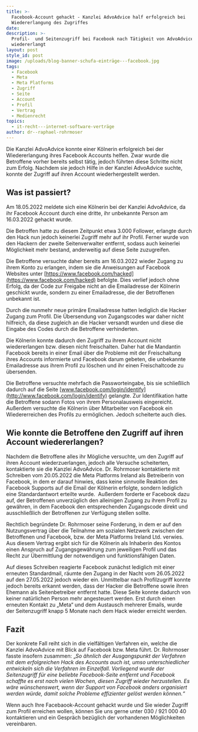 ```yaml
---
title: >-
  Facebook-Account gehackt - Kanzlei AdvoAdvice half erfolgreich bei
  Wiedererlangung des Zugriffes
date:
description: >-
  Profil-  und Seitenzugriff bei Facebook nach Tätigkeit von AdvoAdvice
  wiedererlangt
layout: post
style_id: post
image: /uploads/blog-banner-schufa-einträge---facebook.jpg
tags:
  - Facebook
  - Meta
  - Meta Platforms
  - Zugriff
  - Seite
  - Account
  - Profil
  - Vertrag
  - Medienrecht
topics:
  - it-recht---internet-software-verträge
author: dr--raphael-rohrmoser
---
```

Die Kanzlei AdvoAdvice konnte einer Kölnerin erfolgreich bei der Wiedererlangung ihres Facebook Accounts helfen. Zwar wurde die Betroffene vorher bereits selbst tätig, jedoch führten diese Schritte nicht zum Erfolg. Nachdem sie jedoch Hilfe in der Kanzlei AdvoAdvice suchte, konnte der Zugriff auf ihren Account wiederhergestellt werden.

## Was ist passiert?

Am 18.05.2022 meldete sich eine Kölnerin bei der Kanzlei AdvoAdvice, da ihr Facebook Account durch eine dritte, ihr unbekannte Person am 16.03.2022 gehackt wurde.

Die Betroffen hatte zu diesem Zeitpunkt etwa 3.000 Follower, erlangte durch den Hack nun jedoch keinerlei Zugriff mehr auf ihr Profil. Ferner wurde von den Hackern der zweite Seitenverwalter entfernt, sodass auch keinerlei Möglichkeit mehr bestand, anderweitig auf diese Seite zuzugreifen.

Die Betroffene versuchte daher bereits am 16.03.2022 wieder Zugang zu ihrem Konto zu erlangen, indem sie die Anweisungen auf Facebook Websites unter [https://www.facebook.com/hacked](https://www.facebook.com/hacked) befolgte. Dies verlief jedoch ohne Erfolg, da der Code zur Freigabe nicht an die Emailadresse der Kölnerin geschickt wurde, sondern zu einer Emailadresse, die der Betroffenen unbekannt ist.

Durch die nunmehr neue primäre Emailadresse hatten lediglich die Hacker Zugang zum Profil. Die Übersendung von Zugangscodes war daher nicht hilfreich, da diese zugleich an die Hacker versandt wurden und diese die Eingabe des Codes durch die Betroffene verhinderten.

Die Kölnerin konnte dadurch den Zugriff zu ihrem Account nicht wiedererlangen bzw. diesen nicht freischalten. Daher hat die Mandantin Facebook bereits in einer Email über die Probleme mit der Freischaltung ihres Accounts informierte und Facebook darum gebeten, die unbekannte Emailadresse aus ihrem Profil zu löschen und ihr einen Freischaltcode zu übersenden.

Die Betroffene versuchte mehrfach die Passworteingabe, bis sie schlie&szlig;lich dadurch auf die Seite [www.facebook.com/login/identify](http://www.facebook.com/login/identify) gelangte. Zur Identifikation hatte die Betroffene sodann Fotos von ihrem Personalausweis eingereicht. Au&szlig;erdem versuchte die Kölnerin über Mitarbeiter von Facebook ein Wiedererreichen des Profils zu ermöglichen. Jedoch scheiterte auch dies.

## Wie konnte die Betroffene den Zugriff auf ihren Account wiedererlangen?

Nachdem die Betroffene alles ihr Mögliche versuchte, um den Zugriff auf ihren Account wiederzuerlangen, jedoch alle Versuche scheiterten, kontaktierte sie die Kanzlei AdvoAdvice. Dr. Rohrmoser kontaktierte mit Schreiben vom 20.05.2022 die Meta Platforms Ireland als Betreiberin von Facebook, in dem er darauf hinwies, dass keine sinnvolle Reaktion des Facebook Supports auf die Email der Kölnerin erfolgte, sondern lediglich eine Standardantwort erteilte wurde. &nbsp;Au&szlig;erdem forderte er Facebook dazu auf, der Betroffenen unverzüglich den alleinigen Zugang zu ihrem Profil zu gewähren, in dem Facebook den entsprechenden Zugangscode direkt und ausschlie&szlig;lich der Betroffenen zur Verfügung stellen sollte.

Rechtlich begründete Dr. Rohrmoser seine Forderung, in dem er auf den Nutzungsvertrag über die Teilnahme am sozialen Netzwerk zwischen der Betroffenen und Facebook, bzw. der Meta Platforms Ireland Ltd. verwies. Aus diesem Vertrag ergibt sich für die Kölnerin als Inhaberin des Kontos einen Anspruch auf Zugangsgewährung zum jeweiligen Profil und das Recht zur Übermittlung der notwendigen und funktionsfähigen Daten.

Auf dieses Schreiben reagierte Facebook zunächst lediglich mit einer erneuten Standardmail, räumte den Zugang in der Nacht vom 26.05.2022 auf den 27.05.2022 jedoch wieder ein. Unmittelbar nach Profilzugriff konnte jedoch bereits erkannt werden, dass der Hacker die Betroffene sowie ihren Ehemann als Seitenbetreiber entfernt hatte. Diese Seite konnte dadurch von keiner natürlichen Person mehr angesteuert werden. Erst durch einen erneuten Kontakt zu „Meta“ und dem Austausch mehrerer Emails, wurde der Seitenzugriff knapp 5 Monate nach dem Hack wieder erreicht werden.

## Fazit

Der konkrete Fall reiht sich in die vielfältigen Verfahren ein, welche die Kanzlei AdvoAdvice mit Blick auf Facebook bzw. Meta führt. Dr. Rohrmoser fasste insofern zusammen: „*So ähnlich der Ausgangspunkt der Verfahren mit dem erfolgreichen Hack des Accounts auch ist, umso unterschiedlicher entwickeln sich die Verfahren im Einzelfall. Vorliegend wurde der Seitenzugriff für eine beliebte Facebook-Seite entfernt und Facebook schaffte es erst nach vielen Wochen, diesen Zugriff wieder herzustellen. Es wäre wünschenswert, wenn der Support von Facebook anders organisiert werden würde, damit solche Probleme effizienter gelöst werden können.“*

Wenn auch Ihre Facebaook-Account gehackt wurde und Sie wieder Zugriff zum Profil erreichen wollen, können Sie uns gerne unter 030 / 921 000 40 kontaktieren und ein Gespräch bezüglich der vorhandenen Möglichkeiten vereinbaren.

&nbsp;